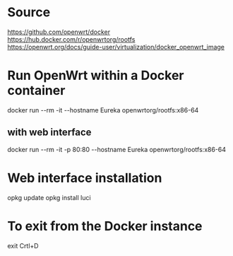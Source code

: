 # Source
https://github.com/openwrt/docker
https://hub.docker.com/r/openwrtorg/rootfs
https://openwrt.org/docs/guide-user/virtualization/docker_openwrt_image

# Run OpenWrt within a Docker container 
docker run --rm -it --hostname Eureka openwrtorg/rootfs:x86-64
## with web interface
docker run --rm -it -p 80:80 --hostname Eureka openwrtorg/rootfs:x86-64

# Web interface installation
opkg update
opkg install luci


# To exit from the Docker instance
exit
Crtl+D